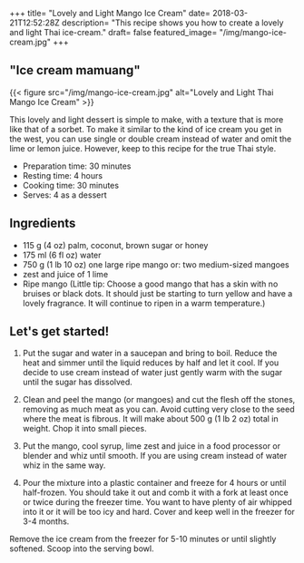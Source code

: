 +++
title= "Lovely and Light Mango Ice Cream"
date= 2018-03-21T12:52:28Z
description= "This recipe shows you how to create a lovely and light Thai ice-cream."
draft= false
featured_image= "/img/mango-ice-cream.jpg"
+++

## "Ice cream mamuang"

{{< figure src="/img/mango-ice-cream.jpg" alt="Lovely and Light Thai Mango Ice Cream" >}}

This lovely and light dessert is simple to make, with a texture that is more like that of a sorbet. To make it similar to the kind of ice cream you get in the west, you can use single or double cream instead of water and omit the lime or lemon juice. However, keep to this recipe for the true Thai style.

- Preparation time: 30 minutes
- Resting time: 4 hours
- Cooking time: 30 minutes
- Serves: 4 as a dessert

## Ingredients

- 115 g (4 oz) palm, coconut, brown sugar or honey
- 175 ml (6 fl oz) water
- 750 g (1 lb 10 oz) one large ripe mango or: two medium-sized mangoes
- zest and juice of 1 lime
- Ripe mango (Little tip: Choose a good mango that has a skin with no bruises or black dots. It should just be starting to turn yellow and have a lovely fragrance. It will continue to ripen in a warm temperature.)

## Let's get started!

1. Put the sugar and water in a saucepan and bring to boil. Reduce the heat and simmer until the liquid reduces by half and let it cool. If you decide to use cream instead of water just gently warm with the sugar until the sugar has dissolved.

2. Clean and peel the mango (or mangoes) and cut the flesh off the stones, removing as much meat as you can. Avoid cutting very close to the seed where the meat is fibrous. It will make about 500 g (1 lb 2 oz) total in weight. Chop it into small pieces.

3. Put the mango, cool syrup, lime zest and juice in a food processor or blender and whiz until smooth. If you are using cream instead of water whiz in the same way.

4. Pour the mixture into a plastic container and freeze for 4 hours or until half-frozen. You should take it out and comb it with a fork at least once or twice during the freezer time. You want to have plenty of air whipped into it or it will be too icy and hard. Cover and keep well in the freezer for 3-4 months.

Remove the ice cream from the freezer for 5-10 minutes or until slightly softened. Scoop into the serving bowl.
